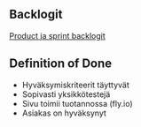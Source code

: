 ## Backlogit
[Product ja sprint backlogit](https://docs.google.com/spreadsheets/d/190t4pxaOxAFbWoXax1XO7td4qyt_bBqrh0JbS_d_AtI)

## Definition of Done
- Hyväksymiskriteerit täyttyvät
- Sopivasti yksikkötestejä
- Sivu toimii tuotannossa (fly.io)
- Asiakas on hyväksynyt
